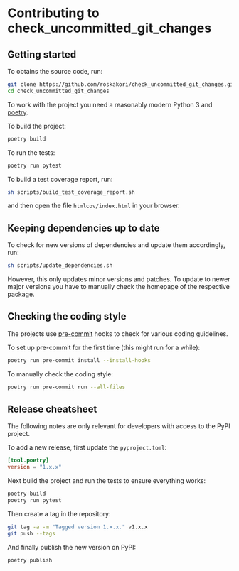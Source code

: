 # Contributing to check_uncommitted_git_changes

## Getting started

To obtains the source code, run:

```bash
git clone https://github.com/roskakori/check_uncommitted_git_changes.git
cd check_uncommitted_git_changes
```

To work with the project you need a reasonably modern Python 3 and
[poetry](https://python-poetry.org/).

To build the project:

```bash
poetry build
```

To run the tests:

```bash
poetry run pytest
```

To build a test coverage report, run:

```bash
sh scripts/build_test_coverage_report.sh
```

and then open the file `htmlcov/index.html` in your browser.

## Keeping dependencies up to date

To check for new versions of dependencies and update them accordingly, run:

```bash
sh scripts/update_dependencies.sh
```

However, this only updates minor versions and patches. To update to newer
major versions you have to manually check the homepage of the respective
package.

## Checking the coding style

The projects use [pre-commit](https://pre-commit.com/) hooks to check for
various coding guidelines.

To set up pre-commit for the first time (this might run for a while):

```bash
poetry run pre-commit install --install-hooks
```

To manually check the coding style:

```bash
poetry run pre-commit run --all-files
```

## Release cheatsheet

The following notes are only relevant for developers with access to the 
PyPI project.

To add a new release, first update the `pyproject.toml`:
```toml
[tool.poetry]
version = "1.x.x"
```
Next build the project and run the tests to ensure everything works:
```bash
poetry build
poetry run pytest
```
Then create a tag in the repository:
```bash
git tag -a -m "Tagged version 1.x.x." v1.x.x
git push --tags
```
And finally publish the new version on PyPI:
```bash
poetry publish
```
